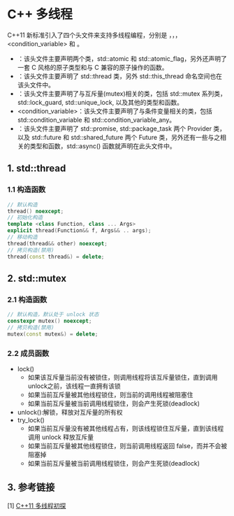 # C++ 多线程

C++11 新标准引入了四个头文件来支持多线程编程，分别是 <atomic>，<thread>，<mutex>，<condition_variable> 和 <future>。

- <atomic>：该头文件主要声明两个类，std::atomic 和 std::atomic_flag，另外还声明了一套 C 风格的原子类型和与 C 兼容的原子操作的函数。
- <thread>：该头文件主要声明了 std::thread 类，另外 std::this_thread 命名空间也在该头文件中。
- <mutex>：该头文件主要声明了与互斥量(mutex)相关的类，包括 std::mutex 系列类，std::lock_guard, std::unique_lock, 以及其他的类型和函数。
- <condition_variable>：该头文件主要声明了与条件变量相关的类，包括 std::condition_variable 和 std::condition_variable_any。
- <future>：该头文件主要声明了 std::promise, std::package_task 两个 Provider 类，以及 std::future 和 std::shared_future 两个 Future 类，另外还有一些与之相关的类型和函数，std::async() 函数就声明在此头文件中。

## 1. std::thread

### 1.1 构造函数

```c++
// 默认构造
thread() noexcept;
// 初始化构造
template <class Function, class ... Args>
explicit thread(Function&& f, Args&& .. args);
// 移动构造
thread(thread&& other) noexcept;
// 拷贝构造(禁用)
thread(const thread&) = delete;
```

## 2. std::mutex

### 2.1 构造函数

```c++
// 默认构造，默认处于 unlock 状态
constexpr mutex() noexcept;
// 拷贝构造(禁用)
mutex(const mutex&) = delete;
```

### 2.2 成员函数

- lock()
  - 如果该互斥量当前没有被锁住，则调用线程将该互斥量锁住，直到调用 unlock之前，该线程一直拥有该锁
  - 如果当前互斥量被其他线程锁住，则当前的调用线程被阻塞住
  - 如果当前互斥量被当前调用线程锁住，则会产生死锁(deadlock)
- unlock():解锁，释放对互斥量的所有权
- try_lock()
  - 如果当前互斥量没有被其他线程占有，则该线程锁住互斥量，直到该线程调用 unlock 释放互斥量
  - 如果当前互斥量被其他线程锁住，则当前调用线程返回 false，而并不会被阻塞掉
  - 如果当前互斥量被当前调用线程锁住，则会产生死锁(deadlock)

## 3. 参考链接

[1] [C++11 多线程初探](https://www.cnblogs.com/haippy/p/3235560.html)